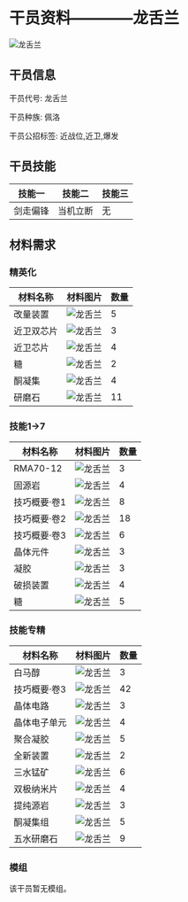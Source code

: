 # 干员资料————龙舌兰

![龙舌兰](./oprImages/龙舌兰.png)

## 干员信息

干员代号: 龙舌兰

干员种族: 佩洛

干员公招标签: 近战位,近卫,爆发

## 干员技能

| 技能一       | 技能二   | 技能三 |
| ------------ | -------- | ------ |
| 剑走偏锋 | 当机立断 | 无 |

## 材料需求

### 精英化

| 材料名称      | 材料图片 | 数量  |
|---------|---------|-----|
| 改量装置 | ![龙舌兰](./matIcons/改量装置.png)  |   5  |
| 近卫双芯片 | ![龙舌兰](./matIcons/近卫双芯片.png)  |   3  |
| 近卫芯片 | ![龙舌兰](./matIcons/近卫芯片.png)  |   4  |
| 糖 | ![龙舌兰](./matIcons/糖.png)  |   2  |
| 酮凝集 | ![龙舌兰](./matIcons/酮凝集.png)  |   4  |
| 研磨石 | ![龙舌兰](./matIcons/研磨石.png)  |   11  |

### 技能1→7

| 材料名称      | 材料图片 | 数量  |
|---------|---------|-----|
| RMA70-12 | ![龙舌兰](./matIcons/RMA70-12.png)  |   3  |
| 固源岩 | ![龙舌兰](./matIcons/固源岩.png)  |   4  |
| 技巧概要·卷1 | ![龙舌兰](./matIcons/技巧概要·卷1.png)  |   8  |
| 技巧概要·卷2 | ![龙舌兰](./matIcons/技巧概要·卷2.png)  |   18  |
| 技巧概要·卷3 | ![龙舌兰](./matIcons/技巧概要·卷3.png)  |   6  |
| 晶体元件 | ![龙舌兰](./matIcons/晶体元件.png)  |   3  |
| 凝胶 | ![龙舌兰](./matIcons/凝胶.png)  |   3  |
| 破损装置 | ![龙舌兰](./matIcons/破损装置.png)  |   4  |
| 糖 | ![龙舌兰](./matIcons/糖.png)  |   5  |

### 技能专精

| 材料名称      | 材料图片 | 数量  |
|---------|---------|-----|
| 白马醇 | ![龙舌兰](./matIcons/白马醇.png)  |   3  |
| 技巧概要·卷3 | ![龙舌兰](./matIcons/技巧概要·卷3.png)  |   42  |
| 晶体电路 | ![龙舌兰](./matIcons/晶体电路.png)  |   3  |
| 晶体电子单元 | ![龙舌兰](./matIcons/晶体电子单元.png)  |   4  |
| 聚合凝胶 | ![龙舌兰](./matIcons/聚合凝胶.png)  |   5  |
| 全新装置 | ![龙舌兰](./matIcons/全新装置.png)  |   2  |
| 三水锰矿 | ![龙舌兰](./matIcons/三水锰矿.png)  |   6  |
| 双极纳米片 | ![龙舌兰](./matIcons/双极纳米片.png)  |   4  |
| 提纯源岩 | ![龙舌兰](./matIcons/提纯源岩.png)  |   3  |
| 酮凝集组 | ![龙舌兰](./matIcons/酮凝集组.png)  |   5  |
| 五水研磨石 | ![龙舌兰](./matIcons/五水研磨石.png)  |   9  |

### 模组

该干员暂无模组。

